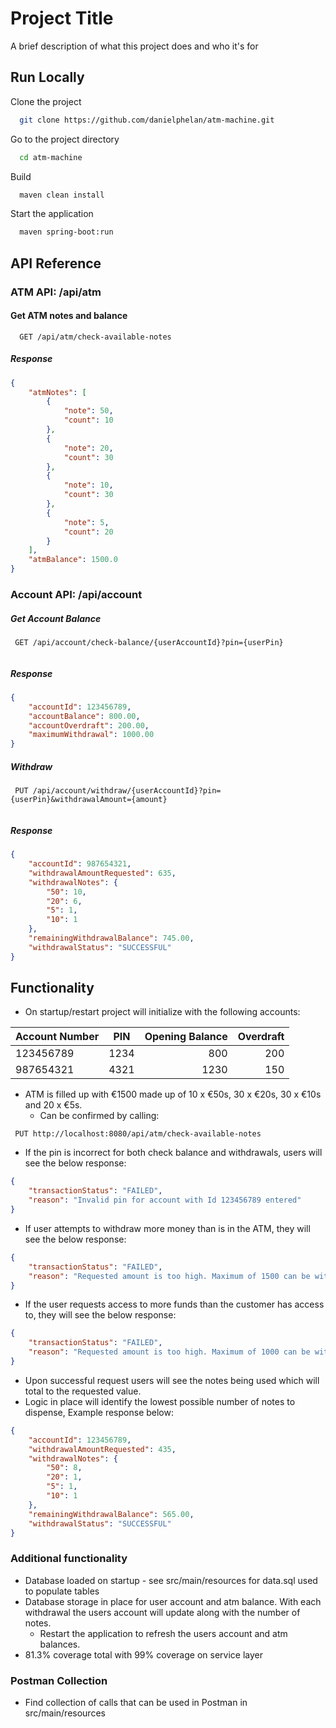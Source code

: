 
# Project Title

A brief description of what this project does and who it's for


## Run Locally

Clone the project

```bash
  git clone https://github.com/danielphelan/atm-machine.git
```

Go to the project directory

```bash
  cd atm-machine
```

Build

```bash
  maven clean install
```

Start the application

```bash
  maven spring-boot:run
```


## API Reference

### ATM API: /api/atm
#### Get ATM notes and balance
```http
  GET /api/atm/check-available-notes
```
##### Response
```json
{
    "atmNotes": [
        {
            "note": 50,
            "count": 10
        },
        {
            "note": 20,
            "count": 30
        },
        {
            "note": 10,
            "count": 30
        },
        {
            "note": 5,
            "count": 20
        }
    ],
    "atmBalance": 1500.0
}
```

### Account API: /api/account
##### Get Account Balance

```http
 GET /api/account/check-balance/{userAccountId}?pin={userPin}
  
```
##### Response
```json
{
    "accountId": 123456789,
    "accountBalance": 800.00,
    "accountOverdraft": 200.00,
    "maximumWithdrawal": 1000.00
}
```

##### Withdraw

```http
 PUT /api/account/withdraw/{userAccountId}?pin={userPin}&withdrawalAmount={amount}
  
```
##### Response
```json
{
    "accountId": 987654321,
    "withdrawalAmountRequested": 635,
    "withdrawalNotes": {
        "50": 10,
        "20": 6,
        "5": 1,
        "10": 1
    },
    "remainingWithdrawalBalance": 745.00,
    "withdrawalStatus": "SUCCESSFUL"
}
```



## Functionality

-	On startup/restart project will initialize with the following accounts:

| Account Number | PIN          | Opening Balance  | Overdraft  |
| ------------- |:-------------:| -----:|-----:|
| 123456789      | 1234 		| 800 	| 200 |
| 987654321      | 4321 		| 1230 	| 150 |
												
-	ATM is filled up with €1500 made up of 10 x €50s, 30 x €20s, 30 x €10s and 20 x €5s.
	- Can be confirmed by calling: 
	
```http
 PUT http://localhost:8080/api/atm/check-available-notes  
```
	
-	If the pin is incorrect for both check balance and withdrawals, users will see the below response:

```json
{
    "transactionStatus": "FAILED",
    "reason": "Invalid pin for account with Id 123456789 entered"
}
```



-	If user attempts to withdraw more money than is in the ATM, they will see the below response:

```json
{
    "transactionStatus": "FAILED",
    "reason": "Requested amount is too high. Maximum of 1500 can be withdrawn"
}
```

-	If the user requests access to more funds than the customer has access to, they will see the below response:

```json
{
    "transactionStatus": "FAILED",
    "reason": "Requested amount is too high. Maximum of 1000 can be withdrawn"
}
```

-	Upon successful request users will see the notes being used which will total to the requested value. 
-	Logic in place will identify the lowest possible number of notes to dispense, Example response below:

```json
{
    "accountId": 123456789,
    "withdrawalAmountRequested": 435,
    "withdrawalNotes": {
        "50": 8,
        "20": 1,
        "5": 1,
        "10": 1
    },
    "remainingWithdrawalBalance": 565.00,
    "withdrawalStatus": "SUCCESSFUL"
}
```


### Additional functionality

- Database loaded on startup - see src/main/resources for data.sql used to populate tables
- Database storage in place for user account and atm balance. With each withdrawal the users account will update along with the number of notes.
	- Restart the application to refresh the users account and atm balances.
- 81.3% coverage total with 99% coverage on service layer
		
		
### Postman Collection
- Find collection of calls that can be used in Postman in src/main/resources


